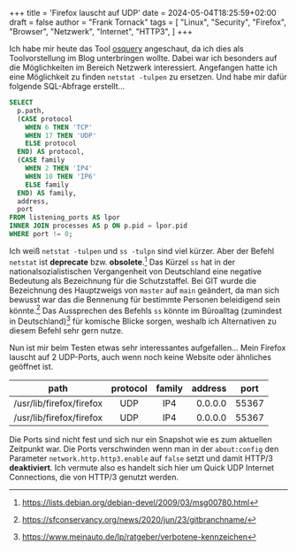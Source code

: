 +++
title = 'Firefox lauscht auf UDP'
date = 2024-05-04T18:25:59+02:00
draft = false
author = "Frank Tornack"
tags = [
    "Linux",
    "Security",
    "Firefox",
    "Browser",
    "Netzwerk",
    "Internet",
    "HTTP3",
]
+++

Ich habe mir heute das Tool [osquery](https://osquery.io/) angeschaut, da ich dies als Toolvorstellung im Blog unterbringen wollte. Dabei war ich besonders auf die Möglichkeiten im Bereich Netzwerk interessiert. Angefangen hatte ich eine Möglichkeit zu finden `netstat -tulpen` zu ersetzen. Und habe mir dafür folgende SQL-Abfrage erstellt...
<!--more-->
```sql
SELECT
  p.path,
  (CASE protocol
    WHEN 6 THEN 'TCP'
    WHEN 17 THEN 'UDP'
    ELSE protocol
  END) AS protocol,
  (CASE family
    WHEN 2 THEN 'IP4'
    WHEN 10 THEN 'IP6'
    ELSE family
  END) AS family,
  address,
  port
FROM listening_ports AS lpor
INNER JOIN processes AS p ON p.pid = lpor.pid
WHERE port != 0;

```

Ich weiß `netstat -tulpen` und `ss -tulpn` sind viel kürzer. Aber der Befehl `netstat` ist **deprecate** bzw. **obsolete**.[^3] Das Kürzel `ss` hat in der nationalsozialistischen Vergangenheit von Deutschland eine negative Bedeutung als Bezeichnung für die Schutzstaffel. Bei GIT wurde die Bezeichnung des Hauptzweigs von `master` auf `main` geändert, da man sich bewusst war das die Bennenung für bestimmte Personen beleidigend sein könnte.[^1] Das Aussprechen des Befehls `ss` könnte im Büroalltag (zumindest in Deutschland)[^2] für komische Blicke sorgen, weshalb ich Alternativen zu diesem Befehl sehr gern nutze. 

Nun ist mir beim Testen etwas sehr interessantes aufgefallen... Mein Firefox lauscht auf 2 UDP-Ports, auch wenn noch keine Website oder ähnliches geöffnet ist.

| path                     | protocol | family | address   | port  |
|--------------------------|:--------:|:------:|----------:|:-----:|
| /usr/lib/firefox/firefox | UDP      | IP4    | 0.0.0.0   | 55367 |
| /usr/lib/firefox/firefox | UDP      | IP4    | 0.0.0.0   | 55367 |

Die Ports sind nicht fest und sich nur ein Snapshot wie es zum aktuellen Zeitpunkt war. Die Ports verschwinden wenn man in der `about:config` den Parameter `network.http.http3.enable` auf `false` setzt und damit HTTP/3 **deaktiviert**. Ich vermute also es handelt sich hier um Quick UDP Internet Connections, die von HTTP/3 genutzt werden.

[^1]: https://sfconservancy.org/news/2020/jun/23/gitbranchname/
[^2]: https://www.meinauto.de/lp/ratgeber/verbotene-kennzeichen
[^3]: https://lists.debian.org/debian-devel/2009/03/msg00780.html